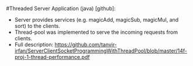 #Threaded Server Application (java) [github]:
- Server provides services (e.g. magicAdd, magicSub, magicMul, and sort) to the clients.
- Thread-pool was implemented to serve the incoming requests from clients.
- Full description: https://github.com/tanvir-irfan/ServerClientSocketProgrammingWithThreadPool/blob/master/14f-proj-1-thread-performance.pdf
